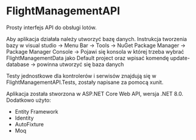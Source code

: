 # FlightManagementAPI

Prosty interfejs API do obsługi lotów.

Aby aplikacja działała należy utworzyć bazę danych.
Instrukcja tworzenia bazy w visual studio -> Menu Bar -> Tools -> NuGet Package Manager -> Package Manager Console -> Pojawi się konsola w której trzeba wybrać FlightManagementData jako Default project oraz wpisać komendę update-database -> powinna utworzyć się baza danych

Testy jednostkowe dla kontrolerów i serwisów znajdują się w FlightManagementAPI.Tests, zostały napisane za pomocą xunit.

Aplikacja została stworzona w ASP.NET Core Web API, wersja .NET 8.0.
Dodatkowo użyto:
- Entity Framework
- Identity
- AutoFixture
- Moq
